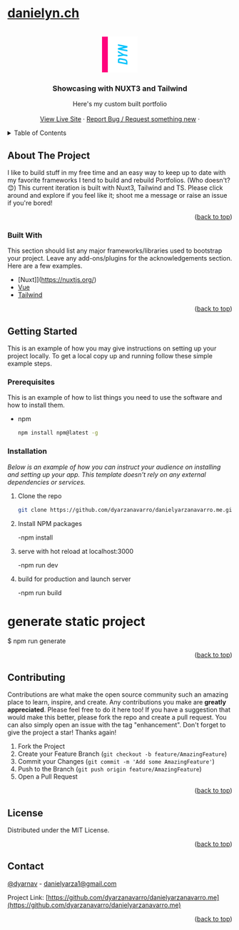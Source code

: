 # [danielyn.ch](https://www.danielyn.ch/)
<a name="readme-top"></a>


<!-- PROJECT LOGO -->
<br />
<div align="center">
  <a href="https://github.com/dyarzanavarro/danielyarzanavarro.me">
    <img src="img/logo_dyn.png" alt="Logo" width="80" height="80">
  </a>

  <h3 align="center">Showcasing with NUXT3 and Tailwind</h3>

  <p align="center">
    Here's my custom built portfolio
    <br />
     <br />
    <a href="https://www.danielyn.ch/">View Live Site</a>
    ·
    <a href="https://github.com/dyarzanavarro/danielyarzanavarro.me/issues">Report Bug / Request something new</a>
    ·
  </p>
</div>



<!-- TABLE OF CONTENTS -->
<details>
  <summary>Table of Contents</summary>
  <ol>
    <li>
      <a href="#about-the-project">About The Project</a>
      <ul>
        <li><a href="#built-with">Built With</a></li>
      </ul>
    </li>
    <li>
      <a href="#getting-started">Getting Started</a>
      <ul>
        <li><a href="#prerequisites">Prerequisites</a></li>
        <li><a href="#installation">Installation</a></li>
      </ul>
    </li>
    <li><a href="#usage">Usage</a></li>
    <li><a href="#roadmap">Roadmap</a></li>
    <li><a href="#contributing">Contributing</a></li>
    <li><a href="#license">License</a></li>
    <li><a href="#contact">Contact</a></li>
    <li><a href="#acknowledgments">Acknowledgments</a></li>
  </ol>
</details>



<!-- ABOUT THE PROJECT -->
## About The Project

I like to build stuff in my free time and an easy way to keep up to date with my favorite frameworks I tend to build and rebuild Portfolios. (Who doesn't? 😊)
This current iteration is built with Nuxt3, Tailwind and TS. Please click around and explore if you feel like it; shoot me a message or raise an issue if you're bored!


<p align="right">(<a href="#readme-top">back to top</a>)</p>



### Built With

This section should list any major frameworks/libraries used to bootstrap your project. Leave any add-ons/plugins for the acknowledgements section. Here are a few examples.

* [Nuxt]](https://nuxtjs.org/)
* [Vue](https://vuejs.org/)
* [Tailwind](https://tailwindcss.com/)


<p align="right">(<a href="#readme-top">back to top</a>)</p>



<!-- GETTING STARTED -->
## Getting Started

This is an example of how you may give instructions on setting up your project locally.
To get a local copy up and running follow these simple example steps.

### Prerequisites

This is an example of how to list things you need to use the software and how to install them.
* npm
  ```sh
  npm install npm@latest -g
  ```

### Installation

_Below is an example of how you can instruct your audience on installing and setting up your app. This template doesn't rely on any external dependencies or services._

1. Clone the repo
   ```sh
   git clone https://github.com/dyarzanavarro/danielyarzanavarro.me.git
   ```
2. Install NPM packages

    -npm install

3. serve with hot reload at localhost:3000

    -npm run dev
4. build for production and launch server

    -npm run build


# generate static project
$ npm run generate

<p align="right">(<a href="#readme-top">back to top</a>)</p>


<!-- CONTRIBUTING -->
## Contributing

Contributions are what make the open source community such an amazing place to learn, inspire, and create. Any contributions you make are **greatly appreciated**.
Please feel free to do it here too!
If you have a suggestion that would make this better, please fork the repo and create a pull request. You can also simply open an issue with the tag "enhancement".
Don't forget to give the project a star! Thanks again!

1. Fork the Project
2. Create your Feature Branch (`git checkout -b feature/AmazingFeature`)
3. Commit your Changes (`git commit -m 'Add some AmazingFeature'`)
4. Push to the Branch (`git push origin feature/AmazingFeature`)
5. Open a Pull Request

<p align="right">(<a href="#readme-top">back to top</a>)</p>



<!-- LICENSE -->
## License

Distributed under the MIT License.

<p align="right">(<a href="#readme-top">back to top</a>)</p>



<!-- CONTACT -->
## Contact

[@dyarnav](https://twitter.com/dyarnav) - danielyarza1@gmail.com

Project Link: [https://github.com/dyarzanavarro/danielyarzanavarro.me](https://github.com/dyarzanavarro/danielyarzanavarro.me)

<p align="right">(<a href="#readme-top">back to top</a>)</p>

